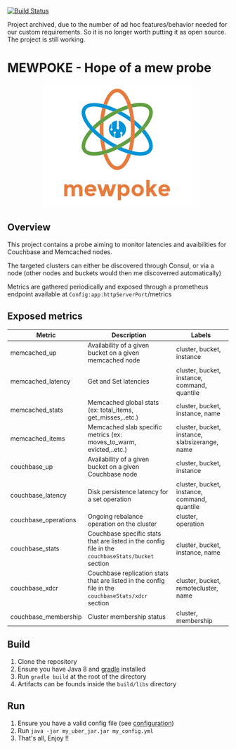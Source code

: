 [![Build Status](https://travis-ci.org/criteo/mewpoke.svg?branch=master)](https://travis-ci.org/criteo/mewpoke)

Project archived, due to the number of ad hoc features/behavior needed for our custom requirements. So it is no longer worth putting it as open source. The project is still working.

# MEWPOKE - Hope of a mew probe

<p align="center">
  <img src="https://github.com/gfediere/mewpoke-environment/blob/master/mewpoke_logo.png" alt="logo"/>
</p>

## Overview

This project contains a probe aiming to monitor latencies and avaibilities for Couchbase and Memcached nodes.

The targeted clusters can either be discovered through Consul, or via a node (other nodes and buckets would then me discoverred automatically)

Metrics are gathered periodically and exposed through a prometheus endpoint available at ```Config:app:httpServerPort```/metrics

## Exposed metrics

| Metric | Description | Labels
| --- | --- | --- |
| memcached_up | Availability of a given bucket on a given memcached node | cluster, bucket, instance |
| memcached_latency | Get and Set latencies | cluster, bucket, instance, command, quantile |
| memcached_stats | Memcached global stats (ex: total_items, get_misses,..etc.) | cluster, bucket, instance, name |
| memcached_items  | Memcached slab specific metrics (ex: moves_to_warm, evicted,..etc.) | cluster, bucket, instance, slabsizerange, name |
| couchbase_up | Availability of a given bucket on a given Couchbase node | cluster, bucket, instance |
| couchbase_latency | Disk persistence latency for a set operation | cluster, bucket, instance, command, quantile |
| couchbase_operations | Ongoing rebalance operation on the cluster | cluster, operation |
| couchbase_stats | Couchbase specific stats that are listed in the config file in the ```couchbaseStats/bucket``` section | cluster, bucket, instance, name |
| couchbase_xdcr | Couchbase replication stats that are listed in the config file in the ```couchbaseStats/xdcr``` section | cluster, bucket, remotecluster, name |
| couchbase_membership | Cluster membership status | cluster, membership |


## Build

1. Clone the repository
2. Ensure you have Java 8 and [gradle](https://gradle.org/install/) installed
3. Run `gradle build` at the root of the directory
4. Artifacts can be founds inside the `build/libs` directory

## Run

1. Ensure you have a valid config file (see [configuration](./CONFIGURATION.md)) 
2. Run `java -jar my_uber_jar.jar my_config.yml`
3. That's all, Enjoy !!


